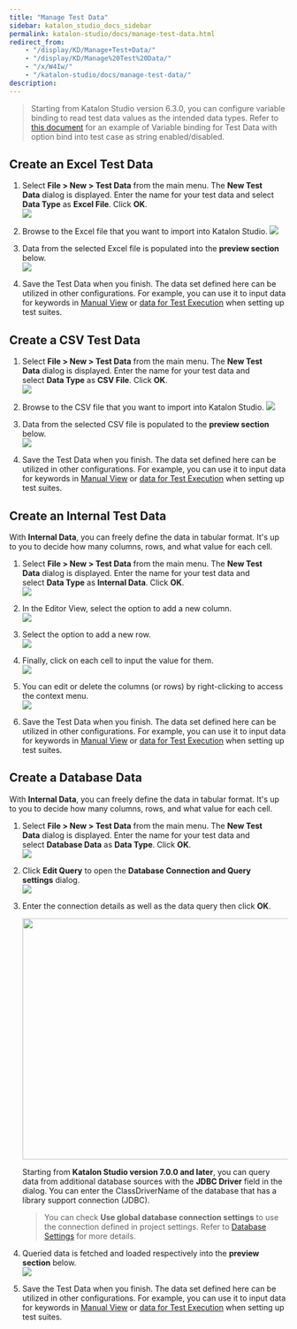 ```yaml
---
title: "Manage Test Data" 
sidebar: katalon_studio_docs_sidebar
permalink: katalon-studio/docs/manage-test-data.html 
redirect_from:
    - "/display/KD/Manage+Test+Data/"
    - "/display/KD/Manage%20Test%20Data/"
    - "/x/W4Iw/"
    - "/katalon-studio/docs/manage-test-data/"
description: 
---
```

> Starting from Katalon Studio version 6.3.0, you can configure variable binding to read test data values as the intended data types. Refer to [this document](https://docs.katalon.com/katalon-studio/docs/bind-as-string.html) for an example of Variable binding for Test Data with option bind into test case as string enabled/disabled.

Create an Excel Test Data
-------------------------

1.  Select **File > New > Test Data** from the main menu. The **New Test Data** dialog is displayed. Enter the name for your test data and select **Data Type** as **Excel File**. Click **OK**.  
    ![](https://github.com/katalon-studio/docs-images/raw/master/katalon-studio/docs/manage-test-data/image2017-1-24-153A593A35.png)

2.  Browse to the Excel file that you want to import into Katalon Studio.
    ![](https://github.com/katalon-studio/docs-images/raw/master/katalon-studio/docs/manage-test-data/image2017-1-24-163A53A30.png)

3.  Data from the selected Excel file is populated into the **preview section** below.  
    ![](https://github.com/katalon-studio/docs-images/raw/master/katalon-studio/docs/manage-test-data/image2017-1-24-163A173A6.png)

4.  Save the Test Data when you finish. The data set defined here can be utilized in other configurations. For example, you can use it to input data for keywords in [Manual View](/display/KD/Manual+View) or [data for Test Execution](https://docs.katalon.com/katalon-studio/docs/run-test-case-external-data.html#manage-data-binding) when setting up test suites.

Create a CSV Test Data
----------------------

1.  Select **File > New > Test Data** from the main menu. The **New Test Data** dialog is displayed. Enter the name for your test data and select **Data Type** as **CSV File**. Click **OK**.  
    ![](https://github.com/katalon-studio/docs-images/raw/master/katalon-studio/docs/manage-test-data/image2017-1-24-163A233A37.png)

2.  Browse to the CSV file that you want to import into Katalon Studio.
    ![](https://github.com/katalon-studio/docs-images/raw/master/katalon-studio/docs/manage-test-data/image2017-1-24-163A283A34.png)

3.  Data from the selected CSV file is populated to the **preview section** below.  
    ![](https://github.com/katalon-studio/docs-images/raw/master/katalon-studio/docs/manage-test-data/image2017-1-24-163A293A15.png)

4. Save the Test Data when you finish. The data set defined here can be utilized in other configurations. For example, you can use it to input data for keywords in [Manual View](/display/KD/Manual+View) or [data for Test Execution](https://docs.katalon.com/katalon-studio/docs/run-test-case-external-data.html#manage-data-binding) when setting up test suites.

Create an Internal Test Data
----------------------------

With **Internal Data**, you can freely define the data in tabular format. It's up to you to decide how many columns, rows, and what value for each cell.

1.  Select **File > New > Test Data** from the main menu. The **New Test Data** dialog is displayed. Enter the name for your test data and select **Data Type** as **Internal Data**. Click **OK**.  
    ![](https://github.com/katalon-studio/docs-images/raw/master/katalon-studio/docs/manage-test-data/image2017-2-6-103A293A29.png)

2.  In the Editor View, select the option to add a new column.  
    ![](https://github.com/katalon-studio/docs-images/raw/master/katalon-studio/docs/manage-test-data/image2017-2-6-103A373A52.png)

3.  Select the option to add a new row.  
    ![](https://github.com/katalon-studio/docs-images/raw/master/katalon-studio/docs/manage-test-data/image2017-2-6-103A413A42.png)

4.  Finally, click on each cell to input the value for them.  
    ![](https://github.com/katalon-studio/docs-images/raw/master/katalon-studio/docs/manage-test-data/image2017-2-6-103A433A5.png)
      
    
5.  You can edit or delete the columns (or rows) by right-clicking to access the context menu.  
    ![](https://github.com/katalon-studio/docs-images/raw/master/katalon-studio/docs/manage-test-data/image2017-2-6-103A443A41.png)

6. Save the Test Data when you finish. The data set defined here can be utilized in other configurations. For example, you can use it to input data for keywords in [Manual View](/display/KD/Manual+View) or [data for Test Execution](https://docs.katalon.com/katalon-studio/docs/run-test-case-external-data.html#manage-data-binding) when setting up test suites.

Create a Database Data
----------------------

With **Internal Data**, you can freely define the data in tabular format. It's up to you to decide how many columns, rows, and what value for each cell.

1.  Select **File > New > Test Data** from the main menu. The **New Test Data** dialog is displayed. Enter the name for your test data and select **Database Data** as **Data Type**. Click **OK**.  
    ![](https://github.com/katalon-studio/docs-images/raw/master/katalon-studio/docs/manage-test-data/image2017-2-6-103A583A56.png)

2.  Click **Edit Query** to open the **Database Connection and Query settings** dialog.  
    ![](https://github.com/katalon-studio/docs-images/raw/master/katalon-studio/docs/manage-test-data/image2017-2-6-113A63A11.png)

3.  Enter the connection details as well as the data query then click **OK**.  

    <img src="https://github.com/katalon-studio/docs-images/raw/master/katalon-studio/docs/manage-test-data/newui.png" width="796" height="436">

    Starting from **Katalon Studio version 7.0.0 and later**, you can query data from additional database sources with the **JDBC Driver** field in the dialog. You can enter the ClassDriverName of the database that has a library support connection (JDBC).

    > You can check **Use global database connection settings** to use the connection defined in project settings. Refer to [Database Settings](/display/KD/Database+Settings) for more details.

4.  Queried data is fetched and loaded respectively into the **preview section** below.  
    ![](https://github.com/katalon-studio/docs-images/raw/master/katalon-studio/docs/manage-test-data/image2017-2-6-113A193A41.png)

5. Save the Test Data when you finish. The data set defined here can be utilized in other configurations. For example, you can use it to input data for keywords in [Manual View](/display/KD/Manual+View) or [data for Test Execution](https://docs.katalon.com/katalon-studio/docs/run-test-case-external-data.html#manage-data-binding) when setting up test suites.
